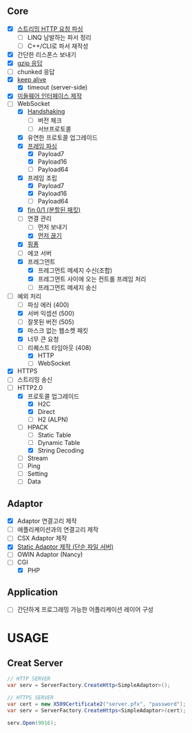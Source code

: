 Core
----
* [x] [스트리밍 HTTP 요청 파싱](src/HttpServ/Http/HttpParser.cs)
  * [ ] LINQ 남발하는 파서 정리
  * [ ] C++/CLI로 파서 재작성
* [x] 간단한 리스폰스 보내기
* [x] [gzip 응답](src/HttpServ/Http/Middlewares/GzipEncoder.cs)
* [ ] chunked 응답 
* [x] [keep alive](src/HttpServ/Http/HttpSession.cs#L44-L51)
  * [x] timeout (server-side)
* [x] [미들웨어 인터페이스 제작](src/HttpServ/IMiddleware.cs)
* [ ] WebSocket
  * [x] [Handshaking](src/HttpServ/WebSocket/Middlewares/WebSocketHandshaker.cs)
    * [ ] 버전 체크
    * [ ] 서브프로토콜
  * [x] 유연한 프로토콜 업그레이드
  * [x] [프레임 파싱](src/WebSocketParser/WebSocketParser.cpp)
    * [x] Payload7
    * [x] Payload16
    * [ ] Payload64
  * [x] 프레임 조립
    * [x] Payload7
    * [x] Payload16
    * [ ] Payload64  
  * [x] [fin 0/1 (분할된 패킷)](src/HttpServ/WebSocket/WebSocketSession.cs#L68-L85)
  * [ ] 연결 관리
    * [ ] 먼저 보내기
    * [x] [먼저 끊기](src/HttpServ/Common/CloseSessionException.cs)
  * [x] [핑퐁](src/HttpServ/WebSocket/Middlewares/PingPong.cs)
  * [ ] 에코 서버
  * [x] 프레그먼트
    * [x] 프레그먼트 메세지 수신(조합)
    * [x] 프레그먼트 사이에 오는 컨트롤 프레임 처리
    * [ ] 프레그먼트 메세지 송신
* [ ] 예외 처리
  * [ ] 파싱 에러 (400)
  * [x] 서버 익셉션 (500)
  * [ ] 잘못된 버전 (505)
  * [x] 마스크 없는 웹소켓 패킷
  * [x] 너무 큰 요청
  * [ ] 리퀘스트 타임아웃 (408)
    * [x] HTTP
    * [ ] WebSocket
* [x] HTTPS
* [ ] 스트리밍 송신
* [ ] HTTP2.0
  * [x] 프로토콜 업그레이드
    * [x] H2C
    * [x] Direct
    * [ ] H2 (ALPN)
  * [ ] HPACK
    * [ ] Static Table
    * [ ] Dynamic Table
    * [x] String Decoding
  * [ ] Stream
  * [ ] Ping
  * [ ] Setting
  * [ ] Data

Adaptor
----
* [x] Adaptor 연결고리 제작
* [ ] 애플리케이션과의 연결고리 제작
* [ ] CSX Adaptor 제작
* [x] [Static Adaptor 제작 (단순 파일 서버)](src/StaticFileAdaptor/Program.cs)
* [ ] OWIN Adaptor (Nancy)
* [ ] CGI
  * [x] PHP
  
Application
----
* [ ] 간단하게 프로그래밍 가능한 어플리케이션 레이어 구성


USAGE
====

Creat Server
----
```cs
// HTTP SERVER
var serv = ServerFactory.CreateHttp<SimpleAdaptor>();

// HTTPS SERVER
var cert = new X509Certificate2("server.pfx", "password");
var serv = ServerFactory.CreateHttps<SimpleAdaptor>(cert);

serv.Open(9916);
```
